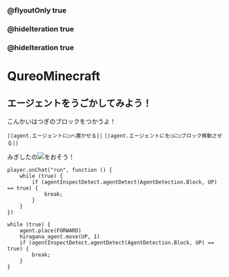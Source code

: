 ### @flyoutOnly true
### @hideIteration true
### @hideIteration true
# QureoMinecraft

## エージェントをうごかしてみよう！

こんかいはつぎのブロックをつかうよ！

``||agent.エージェントに◯へ置かせる||``
``||agent.エージェントにを◯に◯ブロック移動させる||``

みぎしたの![](https://raw.githubusercontent.com/camp-minecraft/TechkidsCampTutorial/master/images/playbutton.png)をおそう！

```template
player.onChat("run", function () {
    while (true) {
        if (agentInspectDetect.agentDetect(AgentDetection.Block, UP) == true) {
            break;
        }
    }
})
```

```ghost
while (true) {
    agent.place(FORWARD)
    hiragana_agent.move(UP, 1)
    if (agentInspectDetect.agentDetect(AgentDetection.Block, UP) == true) {
        break;
    }
}

```